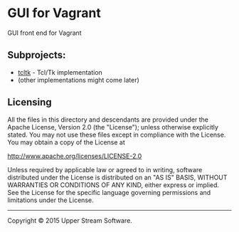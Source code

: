 # GUI for Vagrant

GUI front end for Vagrant

## Subprojects:

* [tcltk](tcltk/README.mdown) - Tcl/Tk implementation
* (other implementations might come later)

## Licensing

All the files in this directory and descendants are provided under the Apache License,
Version 2.0 (the "License"); unless otherwise explicitly stated.  You may not use these
files except in compliance with the License.  You may obtain a copy of the License at

   <http://www.apache.org/licenses/LICENSE-2.0>

Unless required by applicable law or agreed to in writing, software distributed under
the License is distributed on an "AS IS" BASIS, WITHOUT WARRANTIES OR CONDITIONS OF ANY
KIND, either express or implied.  See the License for the specific language governing
permissions and limitations under the License.

---

Copyright &copy; 2015 Upper Stream Software.
